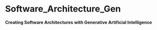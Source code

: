 # Software_Architecture_Gen

**Creating Software Architectures with Generative Artificial Intelligence**